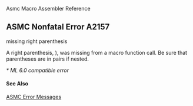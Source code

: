 Asmc Macro Assembler Reference

## ASMC Nonfatal Error A2157

missing right parenthesis

A right parenthesis, ), was missing from a macro function call. Be sure that parentheses are in pairs if nested.

_* ML 6.0 compatible error_

#### See Also

[ASMC Error Messages](readme.md)